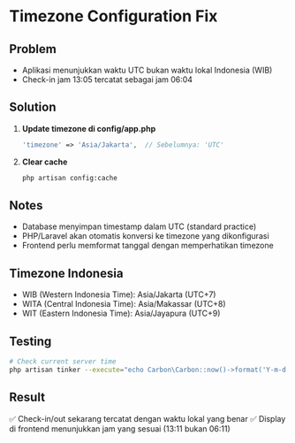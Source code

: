 # Timezone Configuration Fix

## Problem
- Aplikasi menunjukkan waktu UTC bukan waktu lokal Indonesia (WIB)
- Check-in jam 13:05 tercatat sebagai jam 06:04

## Solution
1. **Update timezone di config/app.php**
   ```php
   'timezone' => 'Asia/Jakarta',  // Sebelumnya: 'UTC'
   ```

2. **Clear cache**
   ```bash
   php artisan config:cache
   ```

## Notes
- Database menyimpan timestamp dalam UTC (standard practice)
- PHP/Laravel akan otomatis konversi ke timezone yang dikonfigurasi
- Frontend perlu memformat tanggal dengan memperhatikan timezone

## Timezone Indonesia
- WIB (Western Indonesia Time): Asia/Jakarta (UTC+7)
- WITA (Central Indonesia Time): Asia/Makassar (UTC+8) 
- WIT (Eastern Indonesia Time): Asia/Jayapura (UTC+9)

## Testing
```bash
# Check current server time
php artisan tinker --execute="echo Carbon\Carbon::now()->format('Y-m-d H:i:s')"
```

## Result
✅ Check-in/out sekarang tercatat dengan waktu lokal yang benar
✅ Display di frontend menunjukkan jam yang sesuai (13:11 bukan 06:11)
